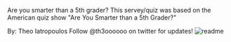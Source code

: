 Are you smarter than a 5th grader?
This servey/quiz was based on the American quiz show "Are You Smarter than a 5th Grader?" 

By: Theo Iatropoulos
Follow @th3oooooo on twitter for updates!
![readme](https://user-images.githubusercontent.com/101227799/160241998-bad6a010-fbcc-4b5d-b23e-7af33d6a922b.PNG)
